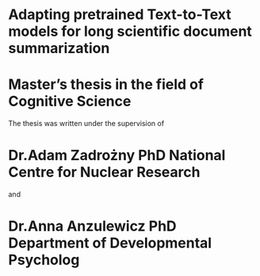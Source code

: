 # Adapting pretrained Text-to-Text models for long scientific document summarization

# Master’s thesis in the field of Cognitive Science

The thesis was written under the supervision of
# Dr.Adam Zadrożny PhD National Centre for Nuclear Research
and 
# Dr.Anna Anzulewicz PhD Department of Developmental Psycholog
